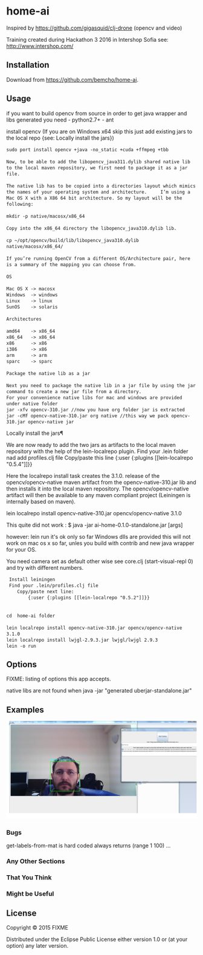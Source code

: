 # home-ai

Inspired by https://github.com/gigasquid/clj-drone (opencv and video)

Training created during Hackathon 3 2016 in Intershop Sofia see: http://www.intershop.com/

## Installation

Download from https://github.com/bemcho/home-ai.

## Usage
   if you want to build opencv from source in order to get java wrapper and libs generated you need
    - python2.7+
    - ant

   install opencv (If you are on Windows x64 skip this just add existing jars to the local repo {see: Locally install the jars})

    sudo port install opencv +java -no_static +cuda +ffmpeg +tbb

    Now, to be able to add the libopencv_java311.dylib shared native lib to the local maven repository, we first need to package it as a jar file.

    The native lib has to be copied into a directories layout which mimics the names of your operating system and architecture.     I’m using a Mac OS X with a X86 64 bit architecture. So my layout will be the following:

    mkdir -p native/macosx/x86_64

    Copy into the x86_64 directory the libopencv_java310.dylib lib.

    cp ~/opt/opencv/build/lib/libopencv_java310.dylib native/macosx/x86_64/

    If you’re running OpenCV from a different OS/Architecture pair, here is a summary of the mapping you can choose from.

    OS

    Mac OS X -> macosx
    Windows  -> windows
    Linux    -> linux
    SunOS    -> solaris

    Architectures

    amd64    -> x86_64
    x86_64   -> x86_64
    x86      -> x86
    i386     -> x86
    arm      -> arm
    sparc    -> sparc

    Package the native lib as a jar

    Next you need to package the native lib in a jar file by using the jar command to create a new jar file from a directory.
    For your convenience native libs for mac and windows are provided under native folder
    jar -xfv opencv-310.jar //now you have org folder jar is extracted
    jar -cMf opencv-native-310.jar org native //this way we pack opencv-310.jar opencv-native jar



Locally install the jars¶

We are now ready to add the two jars as artifacts to the local maven repository with the help of the lein-localrepo plugin.
Find your .lein folder nad add profiles.clj file
Copy/paste this line {:user {:plugins [[lein-localrepo "0.5.4"]]}}

Here the localrepo install task creates the 3.1.0. release of the opencv/opencv-native maven artifact from the opencv-native-310.jar lib and then installs it into the local maven repository. The opencv/opencv-native artifact will then be available to any maven compliant project (Leiningen is internally based on maven).

lein localrepo install opencv-native-310.jar opencv/opencv-native 3.1.0

   
  
   This quite did not work :
   $ java -jar ai-home-0.1.0-standalone.jar [args]
   
   however:
   lein run  it's ok only so far Windows dlls are provided this will not work on mac os x so far, unles you build with contrib and new java wrapper for your OS.
   
  
  You need camera set as default other wise see core.clj (start-visual-repl 0) and try with different numbers.

   
     Install leiningen
	 Find your .lein/profiles.clj file
    	Copy/paste next line: 
	        {:user {:plugins [[lein-localrepo "0.5.2"]]}}
	        

	cd  home-ai folder 
	
	lein localrepo install opencv-native-310.jar opencv/opencv-native 3.1.0
	lein localrepo install lwjgl-2.9.3.jar lwjgl/lwjgl 2.9.3
	lein -o run	
	
## Options

FIXME: listing of options this app accepts.

native libs are not found when java -jar "generated uberjar-standalone.jar"

## Examples

![alt tag](https://github.com/bemcho/home-ai/blob/master/training-detect.png)

### Bugs
get-labels-from-mat is hard coded always returns (range 1 100)
...

### Any Other Sections
### That You Think
### Might be Useful

## License

Copyright © 2015 FIXME

Distributed under the Eclipse Public License either version 1.0 or (at
your option) any later version.

